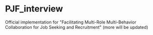 # PJF_interview
Official implementation for "Facilitating Multi-Role Multi-Behavior Collaboration for Job Seeking and Recruitment" (more will be updated)
